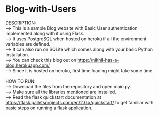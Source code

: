 # Blog-with-Users

DESCRIPTION:<br/>
--> This is a sample Blog website with Basic User authentication implemented along with it using Flask. <br/>
--> It uses PostgreSQL when hosted on heroku if all the environment variables are defined.<br/>
--> It can also run on SQLite which comes along with your basic Python Installation.<br/>
--> You can check this blog out on https://nikhil-has-a-blog.herokuapp.com/<br/>
--> Since it is hosted on heroku, first time loading might take some time.</br>
<br/>
HOW TO RUN:<br/>
--> Download the files from the repository and open main.py.<br/>
--> Make sure all the libraries mentioned are installed.<br/>
--> Read the flask quickstart documentation at https://flask.palletsprojects.com/en/2.0.x/quickstart/ to get familiar with basic steps on running a flask application.<br/>
